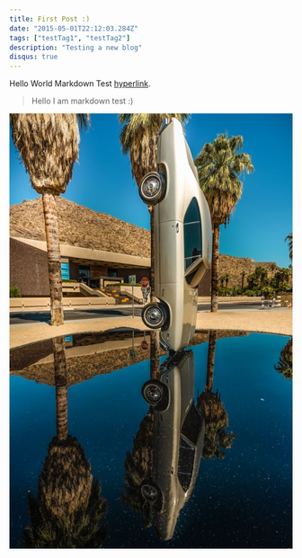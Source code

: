 ```yaml
---
title: First Post :)
date: "2015-05-01T22:12:03.284Z"
tags: ["testTag1", "testTag2"]
description: "Testing a new blog"
disqus: true
---
```


Hello World
Markdown Test
[hyperlink](https://enumc.com).

> Hello I am markdown test :)

![TestImg](./photo-1621123073224-c10821c4224e.jpg)
